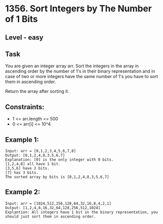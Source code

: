 # 1356. Sort Integers by The Number of 1 Bits


## Level - easy


## Task
You are given an integer array arr. Sort the integers in the array in ascending order by the number of 1's in their binary 
representation and in case of two or more integers have the same number of 1's you have to sort them in ascending order.

Return the array after sorting it.


## Constraints:
- 1 <= arr.length <= 500
- 0 <= arr[i] <= 10^4


## Example 1:
````
Input: arr = [0,1,2,3,4,5,6,7,8]
Output: [0,1,2,4,8,3,5,6,7]
Explanation: [0] is the only integer with 0 bits.
[1,2,4,8] all have 1 bit.
[3,5,6] have 2 bits.
[7] has 3 bits.
The sorted array by bits is [0,1,2,4,8,3,5,6,7]
````


## Example 2:
````
Input: arr = [1024,512,256,128,64,32,16,8,4,2,1]
Output: [1,2,4,8,16,32,64,128,256,512,1024]
Explantion: All integers have 1 bit in the binary representation, you should just sort them in ascending order.
````